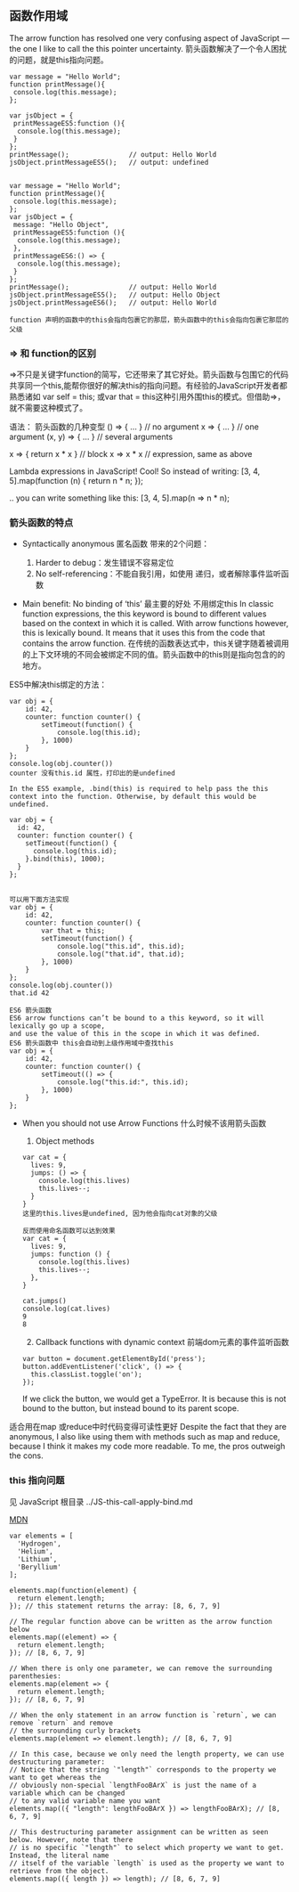 ## 函数作用域
The arrow function has resolved one very confusing aspect of JavaScript — the one I like to call the this pointer uncertainty.
箭头函数解决了一个令人困扰的问题，就是this指向问题。

```
var message = "Hello World";
function printMessage(){
 console.log(this.message);
};

var jsObject = {
 printMessageES5:function (){
  console.log(this.message);
 }
};
printMessage();               // output: Hello World
jsObject.printMessageES5();   // output: undefined


var message = "Hello World";
function printMessage(){
 console.log(this.message);
};
var jsObject = {
 message: "Hello Object",
 printMessageES5:function (){
  console.log(this.message);
 },
 printMessageES6:() => {
  console.log(this.message);
 }
};
printMessage();               // output: Hello World
jsObject.printMessageES5();   // output: Hello Object
jsObject.printMessageES6();   // output: Hello World

function 声明的函数中的this会指向包裹它的那层，箭头函数中的this会指向包裹它那层的父级
```

### => 和 function的区别
=>不只是关键字function的简写，它还带来了其它好处。箭头函数与包围它的代码共享同一个this,能帮你很好的解决this的指向问题。有经验的JavaScript开发者都熟悉诸如
var self = this;
或var that = this这种引用外围this的模式。但借助=>，就不需要这种模式了。

语法：
箭头函数的几种变型
() => { … }           // no argument
 x => { … }           // one argument
(x, y) => { … }       // several arguments

x => { return x * x } // block
x => x * x            // expression, same as above

Lambda expressions in JavaScript! Cool!
So instead of writing:
[3, 4, 5].map(function (n) {
 return n * n;
});

.. you can write something like this:
[3, 4, 5].map(n => n * n);

### 箭头函数的特点
- Syntactically anonymous  匿名函数
带来的2个问题：
  1. Harder to debug：发生错误不容易定位
  2. No self-referencing：不能自我引用，如使用 递归，或者解除事件监听函数

- Main benefit: No binding of ‘this’ 最主要的好处 不用绑定this
In classic function expressions, the this keyword is bound to different values based on the context in which it is called. With arrow functions however, this is lexically bound. It means that it uses this from the code that contains the arrow function.
在传统的函数表达式中，this关键字随着被调用的上下文环境的不同会被绑定不同的值。箭头函数中的this则是指向包含的的地方。

ES5中解决this绑定的方法：
```
var obj = {
    id: 42,
    counter: function counter() {
        setTimeout(function() {
            console.log(this.id);
        }, 1000)
    }
};
console.log(obj.counter())
counter 没有this.id 属性，打印出的是undefined

In the ES5 example, .bind(this) is required to help pass the this context into the function. Otherwise, by default this would be undefined.

var obj = {
  id: 42,
  counter: function counter() {
    setTimeout(function() {
      console.log(this.id);
    }.bind(this), 1000);
  }
};


可以用下面方法实现
var obj = {
    id: 42,
    counter: function counter() {
        var that = this;
        setTimeout(function() {
            console.log("this.id", this.id);
            console.log("that.id", that.id);
        }, 1000)
    }
};
console.log(obj.counter())
that.id 42

ES6 箭头函数
ES6 arrow functions can’t be bound to a this keyword, so it will lexically go up a scope, 
and use the value of this in the scope in which it was defined.
ES6 箭头函数中 this会自动到上级作用域中查找this
var obj = {
    id: 42,
    counter: function counter() {
        setTimeout(() => {
            console.log("this.id:", this.id);
        }, 1000)
    }
};
```

- When you should not use Arrow Functions 什么时候不该用箭头函数
  1. Object methods
  ```
  var cat = {
    lives: 9,
    jumps: () => {
      console.log(this.lives)
      this.lives--;
    }
  }
  这里的this.lives是undefined, 因为他会指向cat对象的父级

  反而使用命名函数可以达到效果
  var cat = {
    lives: 9,
    jumps: function () {
      console.log(this.lives)
      this.lives--;
    },
  }

  cat.jumps()
  console.log(cat.lives)
  9
  8
  ```

  2. Callback functions with dynamic context 前端dom元素的事件监听函数
  ```
  var button = document.getElementById('press');
  button.addEventListener('click', () => {
    this.classList.toggle('on');
  });  
  ```
  If we click the button, we would get a TypeError. It is because this is not bound to the button, but instead bound to its parent scope.

适合用在map 或reduce中时代码变得可读性更好
Despite the fact that they are anonymous, I also like using them with methods such as map and reduce, because I think it makes my code more readable. To me, the pros outweigh the cons.

### this 指向问题
见 JavaScript 根目录 ../JS-this-call-apply-bind.md


[MDN](https://developer.mozilla.org/en-US/docs/Web/JavaScript/Reference/Functions/Arrow_functionsv)

```
var elements = [
  'Hydrogen',
  'Helium',
  'Lithium',
  'Beryllium'
];

elements.map(function(element) {
  return element.length;
}); // this statement returns the array: [8, 6, 7, 9]

// The regular function above can be written as the arrow function below
elements.map((element) => {
  return element.length;
}); // [8, 6, 7, 9]

// When there is only one parameter, we can remove the surrounding parenthesies:
elements.map(element => {
  return element.length;
}); // [8, 6, 7, 9]

// When the only statement in an arrow function is `return`, we can remove `return` and remove
// the surrounding curly brackets
elements.map(element => element.length); // [8, 6, 7, 9]

// In this case, because we only need the length property, we can use destructuring parameter:
// Notice that the string `"length"` corresponds to the property we want to get whereas the
// obviously non-special `lengthFooBArX` is just the name of a variable which can be changed
// to any valid variable name you want
elements.map(({ "length": lengthFooBArX }) => lengthFooBArX); // [8, 6, 7, 9]

// This destructuring parameter assignment can be written as seen below. However, note that there
// is no specific `"length"` to select which property we want to get. Instead, the literal name
// itself of the variable `length` is used as the property we want to retrieve from the object.
elements.map(({ length }) => length); // [8, 6, 7, 9]

```

